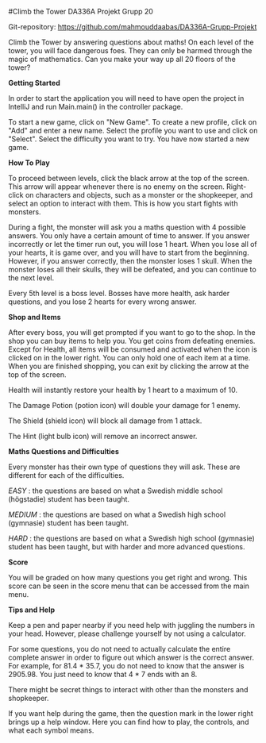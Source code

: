 #Climb the Tower DA336A Projekt Grupp 20

Git-repository: https://github.com/mahmouddaabas/DA336A-Grupp-Projekt

Climb the Tower by answering questions about maths!
On each level of the tower, you will face dangerous foes.
They can only be harmed through the magic of mathematics. 
Can you make your way up all 20 floors of the tower?

**Getting Started**

In order to start the application you will need to have open the project in IntelliJ 
and run Main.main() in the controller package.

To start a new game, click on "New Game".
To create a new profile, click on "Add" and enter a new name.
Select the profile you want to use and click on "Select".
Select the difficulty you want to try.
You have now started a new game.

**How To Play**

To proceed between levels, click the black arrow at the top of the screen.
This arrow will appear whenever there is no enemy on the screen.
Right-click on characters and objects, such as a monster or the shopkeeper, and select
an option to interact with them.
This is how you start fights with monsters.

During a fight, the monster will ask you a maths question with 4 possible answers.
You only have a certain amount of time to answer.
If you answer incorrectly or let the timer run out, you will lose 1 heart.
When you lose all of your hearts, it is game over, and you will have to start from
the beginning.
However, if you answer correctly, then the monster loses 1 skull. 
When the monster loses all their skulls, they will be defeated, and you can continue
to the next level.

Every 5th level is a boss level.
Bosses have more health, ask harder questions, and you lose 2 hearts for every wrong answer.

**Shop and Items**

After every boss, you will get prompted if you want to go to the shop.
In the shop you can buy items to help you.
You get coins from defeating enemies.
Except for Health, all items will be consumed and activated when the icon is clicked on in
the lower right.
You can only hold one of each item at a time.
When you are finished shopping, you can exit by clicking the arrow at the top of the screen.

Health will instantly restore your health by 1 heart to a maximum of 10.

The Damage Potion (potion icon) will double your damage for 1 enemy.

The Shield (shield icon) will block all damage from 1 attack.

The Hint (light bulb icon) will remove an incorrect answer.

**Maths Questions and Difficulties**

Every monster has their own type of questions they will ask.
These are different for each of the difficulties.

*EASY* : the questions are based on what a Swedish middle school (högstadie) student has
been taught.

*MEDIUM* : the questions are based on what a Swedish high school (gymnasie) student has
been taught.

*HARD* : the questions are based on what a Swedish high school (gymnasie) student has
been taught, but with harder and more advanced questions.

**Score**

You will be graded on how many questions you get right and wrong.
This score can be seen in the score menu that can be accessed from the main menu.

**Tips and Help**

Keep a pen and paper nearby if you need help with juggling the numbers in your head. 
However, please challenge yourself by not using a calculator.

For some questions, you do not need to actually calculate the entire complete answer
in order to figure out which answer is the correct answer.
For example, for 81.4 * 35.7, you do not need to know that the answer is 2905.98. You 
just need to know that 4 * 7 ends with an 8.

There might be secret things to interact with other than the monsters and shopkeeper.

If you want help during the game, then the question mark in the lower right brings up
a help window.
Here you can find how to play, the controls, and what each symbol means.


